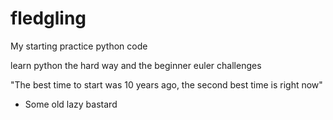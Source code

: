 # fledgling
My starting practice python code

learn python the hard way and the beginner euler challenges

"The best time to start was 10 years ago, the second best time is right now"
  - Some old lazy bastard
